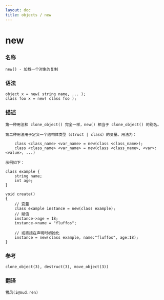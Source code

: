 ```yaml
---
layout: doc
title: objects / new
---
```

# new

### 名称 ###

    new() - 加载一个对象的复制

### 语法 ###

    object x = new( string name, ... );
    class foo x = new( class foo );

### 描述 ###

    第一种用法和 clone_object() 完全一样，new() 相当于 clone_object() 的别名。

    第二种用法用于定义一个结构体类型（struct | class）的变量。用法为：

        class <class_name> <var_name> = new(class <class_name>);
        class <class_name> <var_name> = new(class <class_name>, <var>:<value>, ...)

    示例如下：

    class example {
        string name;
        int age;
    }

    void create()
    {
        // 变量
        class example instance = new(class example);
        // 赋值
        instance->age = 18;
        instance->name = "fluffos";

        // 或直接在声明时初始化
        instance = new(class example, name:"fluffos", age:18);
    }

### 参考 ###

    clone_object(3), destruct(3), move_object(3))

### 翻译 ###

    雪风(i@mud.ren)
